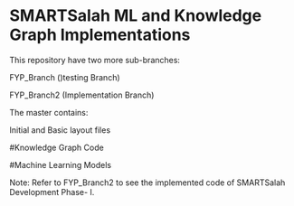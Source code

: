 # SMARTSalah ML and Knowledge Graph Implementations

This repository have two more sub-branches:

FYP_Branch ()testing Branch)

FYP_Branch2 (Implementation Branch)

The master contains:

Initial and Basic layout files

#Knowledge Graph Code

#Machine Learning Models

Note: Refer to FYP_Branch2 to see the implemented code of SMARTSalah Development Phase- I. 
